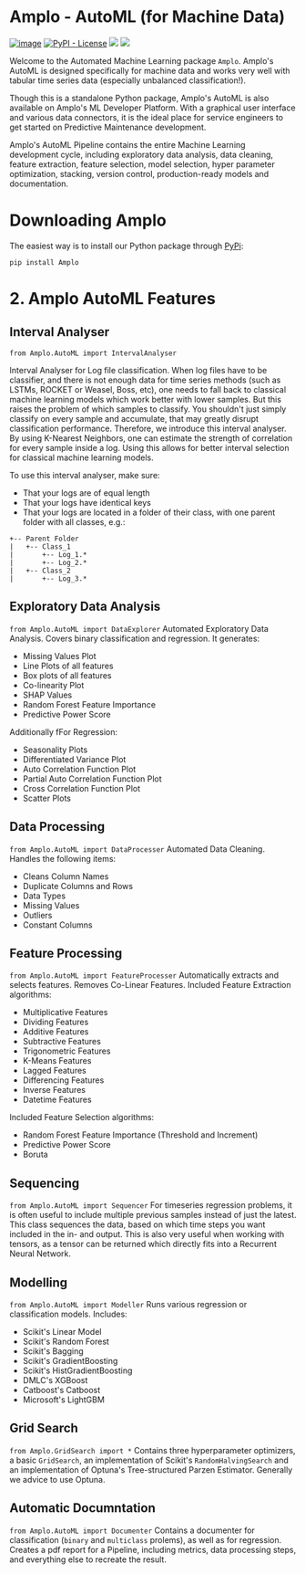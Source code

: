 # Amplo - AutoML (for Machine Data)
[![image](https://img.shields.io/pypi/v/amplo.svg)](https://pypi.python.org/pypi/amplo)
[![PyPI - License](https://img.shields.io/pypi/l/virtualenv?style=flat-square)](https://opensource.org/licenses/MIT)
![](https://img.shields.io/badge/python-%3E%3D3.6%2C%3C4.0-blue)
![](https://tokei.rs/b1/github/nielsuit227/automl)

Welcome to the Automated Machine Learning package `Amplo`. Amplo's AutoML is designed specifically for machine data and 
works very well with tabular time series data (especially unbalanced classification!).

Though this is a standalone Python package, Amplo's AutoML is also available on Amplo's ML Developer Platform. 
With a graphical user interface and various data connectors, it is the ideal place for service engineers to get started 
on Predictive Maintenance development. 

Amplo's AutoML Pipeline contains the entire Machine Learning development cycle, including exploratory data analysis, 
data cleaning, feature extraction, feature selection, model selection, hyper parameter optimization, stacking, 
version control, production-ready models and documentation. 

# Downloading Amplo
The easiest way is to install our Python package through [PyPi](https://pypi.org/project/amplo/):
```commandline
pip install Amplo
```

# 2. Amplo AutoML Features

## Interval Analyser
`from Amplo.AutoML import IntervalAnalyser`

Interval Analyser for Log file classification. When log files have to be classifier, and there is not enough
data for time series methods (such as LSTMs, ROCKET or Weasel, Boss, etc), one needs to fall back to classical
machine learning models which work better with lower samples. But this raises the problem of which samples to
classify. You shouldn't just simply classify on every sample and accumulate, that may greatly disrupt
classification performance. Therefore, we introduce this interval analyser. By using K-Nearest Neighbors,
one can estimate the strength of correlation for every sample inside a log. Using this allows for better
interval selection for classical machine learning models.

To use this interval analyser, make sure:
- That your logs are of equal length
- That your logs have identical keys
- That your logs are located in a folder of their class, with one parent folder with all classes, e.g.:

```
+-- Parent Folder
|   +-- Class_1
|       +-- Log_1.*
|       +-- Log_2.*
|   +-- Class_2
|       +-- Log_3.*
```
## Exploratory Data Analysis
`from Amplo.AutoML import DataExplorer`
Automated Exploratory Data Analysis. Covers binary classification and regression.
It generates:
- Missing Values Plot
- Line Plots of all features
- Box plots of all features
- Co-linearity Plot
- SHAP Values
- Random Forest Feature Importance
- Predictive Power Score

Additionally fFor Regression:
- Seasonality Plots
- Differentiated Variance Plot
- Auto Correlation Function Plot
- Partial Auto Correlation Function Plot
- Cross Correlation Function Plot
- Scatter Plots

## Data Processing
`from Amplo.AutoML import DataProcesser`
Automated Data Cleaning. Handles the following items:
- Cleans Column Names
- Duplicate Columns and Rows
- Data Types
- Missing Values
- Outliers
- Constant Columns

## Feature Processing
`from Amplo.AutoML import FeatureProcesser`
Automatically extracts and selects features. Removes Co-Linear Features.
Included Feature Extraction algorithms:
- Multiplicative Features
- Dividing Features
- Additive Features
- Subtractive Features
- Trigonometric Features
- K-Means Features
- Lagged Features
- Differencing Features
- Inverse Features
- Datetime Features

Included Feature Selection algorithms:
- Random Forest Feature Importance (Threshold and Increment)
- Predictive Power Score
- Boruta

## Sequencing
`from Amplo.AutoML import Sequencer`
For timeseries regression problems, it is often useful to include multiple previous samples instead of just the latest. 
This class sequences the data, based on which time steps you want included in the in- and output. 
This is also very useful when working with tensors, as a tensor can be returned which directly fits into a Recurrent Neural Network. 

## Modelling
`from Amplo.AutoML import Modeller`
Runs various regression or classification models.
Includes:
- Scikit's Linear Model
- Scikit's Random Forest
- Scikit's Bagging
- Scikit's GradientBoosting
- Scikit's HistGradientBoosting
- DMLC's XGBoost
- Catboost's Catboost
- Microsoft's LightGBM

## Grid Search
`from Amplo.GridSearch import *`
Contains three hyperparameter optimizers, a basic `GridSearch`, an implementation of Scikit's `RandomHalvingSearch` and 
an implementation of Optuna's Tree-structured Parzen Estimator. Generally we advice to use Optuna.  

## Automatic Documntation
`from Amplo.AutoML import Documenter`
Contains a documenter for classification (`binary` and `multiclass` prolems), as well as for regression. 
Creates a pdf report for a Pipeline, including metrics, data processing steps, and everything else to recreate the result.


